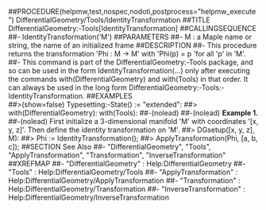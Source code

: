 ##PROCEDURE(helpmw,test,nospec,nodoti,postprocess="helpmw_execute") DifferentialGeometry/Tools/IdentityTransformation
##TITLE DifferentialGeometry:-Tools[IdentityTransformation]
##CALLINGSEQUENCE
##-      IdentityTransformation('M')
##PARAMETERS
##- M : a Maple name or string, the name of an initialized frame
##DESCRIPTION
##- This procedure returns the transformation 'Phi : M -> M' with 'Phi(p) = p 'for all 'p' in 'M'.
##- This command is part of the DifferentialGeometry:-Tools package, and so can be used in the form IdentityTransformation(...) only after executing the commands with(DifferentialGeometry) and with(Tools) in that order.  It can always be used in the long form DifferentialGeometry:-Tools:-IdentityTransformation.
##EXAMPLES     
##>(show=false) Typesetting:-State() := "extended":
##> with(DifferentialGeometry): with(Tools):
##-(nolead)
##-(nolead) **Example 1.** 
##-(nolead) First initialize a 3-dimensional manifold 'M' with coordinates '[x, y, z]'.  Then define the identity transformation on 'M'.
##> DGsetup([x, y, z], M):
##> Phi := IdentityTransformation();
##> ApplyTransformation(Phi, [a, b, c]);
##SECTION See Also 
##- "DifferentialGeometry", "Tools", "ApplyTransformation", "Transformation", "InverseTransformation"
##XREFMAP
##- "DifferentialGeometry" : Help:DifferentialGeometry
##- "Tools" : Help:DifferentialGeometry/Tools
##- "ApplyTransformation" : Help:DifferentialGeometry/ApplyTransformation
##- "Transformation" : Help:DifferentialGeometry/Transformation
##- "InverseTransformation" : Help:DifferentialGeometry/InverseTransformation
